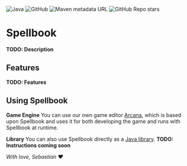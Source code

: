 ![Java](https://img.shields.io/badge/java-%23ED8B00.svg?style=for-the-badge&logo=java&logoColor=white) ![GitHub](https://img.shields.io/github/license/Spellbook-Studios/Spellbook?style=for-the-badge) ![Maven metadata URL](https://img.shields.io/maven-metadata/v?label=SNAPSHOT&metadataUrl=https%3A%2F%2Fs01.oss.sonatype.org%2Fcontent%2Frepositories%2Fsnapshots%2Fdk%2Fsebsa%2Fspellbook%2Fmaven-metadata.xml&style=for-the-badge) ![GitHub Repo stars](https://img.shields.io/github/stars/Spellbook-Studios/Spellbook?style=social)
# Spellbook
**TODO: Description**

## Features
**TODO: Features**

## Using Spellbook
**Game Engine** You can use our own game editor [Arcana](https://github.com/Spellbook-Studios/Arcana), which is based upon Spellbook and uses it for both developing the game and runs with Spellbook at runtime.

**Library** You can also use Spellbook directly as a [Java library](https://github.com/Spellbook-Studios/Spellbook/packages/1788482). **TODO: Instructions coming soon**

*With love, Sebastian :heart:*
